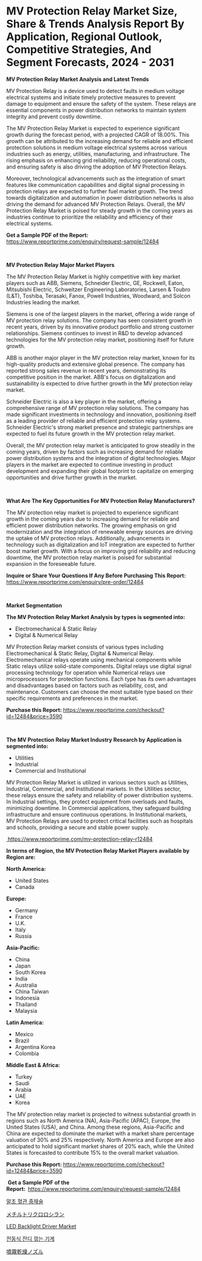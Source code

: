 <p><h1>MV Protection Relay Market Size, Share & Trends Analysis Report By Application, Regional Outlook, Competitive Strategies, And Segment Forecasts, 2024 - 2031</h1></p><p><strong>MV Protection Relay Market Analysis and Latest Trends</strong></p>
<p><p>MV Protection Relay is a device used to detect faults in medium voltage electrical systems and initiate timely protective measures to prevent damage to equipment and ensure the safety of the system. These relays are essential components in power distribution networks to maintain system integrity and prevent costly downtime.</p><p>The MV Protection Relay Market is expected to experience significant growth during the forecast period, with a projected CAGR of 18.00%. This growth can be attributed to the increasing demand for reliable and efficient protection solutions in medium voltage electrical systems across various industries such as energy, utilities, manufacturing, and infrastructure. The rising emphasis on enhancing grid reliability, reducing operational costs, and ensuring safety is also driving the adoption of MV Protection Relays.</p><p>Moreover, technological advancements such as the integration of smart features like communication capabilities and digital signal processing in protection relays are expected to further fuel market growth. The trend towards digitalization and automation in power distribution networks is also driving the demand for advanced MV Protection Relays. Overall, the MV Protection Relay Market is poised for steady growth in the coming years as industries continue to prioritize the reliability and efficiency of their electrical systems.</p></p>
<p><strong>Get a Sample PDF of the Report:&nbsp;</strong> <a href="https://www.reportprime.com/enquiry/request-sample/12484">https://www.reportprime.com/enquiry/request-sample/12484</a></p>
<p>&nbsp;</p>
<p><strong>MV Protection Relay Major Market Players</strong></p>
<p><p>The MV Protection Relay Market is highly competitive with key market players such as ABB, Siemens, Schneider Electric, GE, Rockwell, Eaton, Mitsubishi Electric, Schweitzer Engineering Laboratories, Larsen & Toubro (L&T), Toshiba, Terasaki, Fanox, Powell Industries, Woodward, and Solcon Industries leading the market.</p><p>Siemens is one of the largest players in the market, offering a wide range of MV protection relay solutions. The company has seen consistent growth in recent years, driven by its innovative product portfolio and strong customer relationships. Siemens continues to invest in R&D to develop advanced technologies for the MV protection relay market, positioning itself for future growth.</p><p>ABB is another major player in the MV protection relay market, known for its high-quality products and extensive global presence. The company has reported strong sales revenue in recent years, demonstrating its competitive position in the market. ABB's focus on digitalization and sustainability is expected to drive further growth in the MV protection relay market.</p><p>Schneider Electric is also a key player in the market, offering a comprehensive range of MV protection relay solutions. The company has made significant investments in technology and innovation, positioning itself as a leading provider of reliable and efficient protection relay systems. Schneider Electric's strong market presence and strategic partnerships are expected to fuel its future growth in the MV protection relay market.</p><p>Overall, the MV protection relay market is anticipated to grow steadily in the coming years, driven by factors such as increasing demand for reliable power distribution systems and the integration of digital technologies. Major players in the market are expected to continue investing in product development and expanding their global footprint to capitalize on emerging opportunities and drive further growth in the market.</p></p>
<p>&nbsp;</p>
<p><strong>What Are The Key Opportunities For MV Protection Relay Manufacturers?</strong></p>
<p><p>The MV protection relay market is projected to experience significant growth in the coming years due to increasing demand for reliable and efficient power distribution networks. The growing emphasis on grid modernization and the integration of renewable energy sources are driving the uptake of MV protection relays. Additionally, advancements in technology such as digitalization and IoT integration are expected to further boost market growth. With a focus on improving grid reliability and reducing downtime, the MV protection relay market is poised for substantial expansion in the foreseeable future.</p></p>
<p><strong>Inquire or Share Your Questions If Any Before Purchasing This Report:</strong> <a href="https://www.reportprime.com/enquiry/pre-order/12484">https://www.reportprime.com/enquiry/pre-order/12484</a></p>
<p>&nbsp;</p>
<p><strong>Market Segmentation</strong></p>
<p><strong>The MV Protection Relay Market Analysis by types is segmented into:</strong></p>
<p><ul><li>Electromechanical & Static Relay</li><li>Digital & Numerical Relay</li></ul></p>
<p><p>MV Protection Relay market consists of various types including Electromechanical & Static Relay, Digital & Numerical Relay. Electromechanical relays operate using mechanical components while Static relays utilize solid-state components. Digital relays use digital signal processing technology for operation while Numerical relays use microprocessors for protection functions. Each type has its own advantages and disadvantages based on factors such as reliability, cost, and maintenance. Customers can choose the most suitable type based on their specific requirements and preferences in the market.</p></p>
<p><strong>Purchase this Report:&nbsp;</strong><a href="https://www.reportprime.com/checkout?id=12484&price=3590">https://www.reportprime.com/checkout?id=12484&price=3590</a></p>
<p>&nbsp;</p>
<p><strong>The MV Protection Relay Market Industry Research by Application is segmented into:</strong></p>
<p><ul><li>Utilities</li><li>Industrial</li><li>Commercial and Institutional</li></ul></p>
<p><p>MV Protection Relay Market is utilized in various sectors such as Utilities, Industrial, Commercial, and Institutional markets. In the Utilities sector, these relays ensure the safety and reliability of power distribution systems. In Industrial settings, they protect equipment from overloads and faults, minimizing downtime. In Commercial applications, they safeguard building infrastructure and ensure continuous operations. In Institutional markets, MV Protection Relays are used to protect critical facilities such as hospitals and schools, providing a secure and stable power supply.</p></p>
<p><a href="https://www.reportprime.com/mv-protection-relay-r12484">&nbsp;https://www.reportprime.com/mv-protection-relay-r12484</a></p>
<p><strong>In terms of Region, the MV Protection Relay Market Players available by Region are:</strong></p>
<p>
    <p> <strong> North America: </strong>
        <ul>
            <li>United States</li>
            <li>Canada</li>
        </ul>
        </p> 
    <p> <strong> Europe: </strong>
        <ul>
            <li>Germany</li>
            <li>France</li>
            <li>U.K.</li>
            <li>Italy</li>
            <li>Russia</li>
        </ul>
        </p> 
    <p> <strong> Asia-Pacific: </strong>
        <ul>
            <li>China</li>
            <li>Japan</li>
            <li>South Korea</li>
            <li>India</li>
            <li>Australia</li>
            <li>China Taiwan</li>
            <li>Indonesia</li>
            <li>Thailand</li>
            <li>Malaysia</li>
        </ul>
        </p> 
    <p> <strong> Latin America: </strong>
        <ul>
            <li>Mexico</li>
            <li>Brazil</li>
            <li>Argentina Korea</li>
            <li>Colombia</li>
        </ul>
        </p> 
    <p> <strong> Middle East & Africa: </strong>
        <ul>
            <li>Turkey</li>
            <li>Saudi</li>
            <li>Arabia</li>
            <li>UAE</li>
            <li>Korea</li>
        </ul>
    </p>
    </p>
<p><p>The MV protection relay market is projected to witness substantial growth in regions such as North America (NA), Asia-Pacific (APAC), Europe, the United States (USA), and China. Among these regions, Asia-Pacific and China are expected to dominate the market with a market share percentage valuation of 30% and 25% respectively. North America and Europe are also anticipated to hold significant market shares of 20% each, while the United States is forecasted to contribute 15% to the overall market valuation.</p></p>
<p><strong>Purchase this Report: </strong><a href="https://www.reportprime.com/checkout?id=12484&price=3590">https://www.reportprime.com/checkout?id=12484&price=3590</a></p>
<p>&nbsp;<strong>Get a Sample PDF of the Report:&nbsp;&nbsp;</strong><a href="https://www.reportprime.com/enquiry/request-sample/12484">https://www.reportprime.com/enquiry/request-sample/12484</a></p>
<p><strong></strong></p>
<p><p><a href="https://github.com/fernandotryO5lson96765/Market-Research-Report-List-1/blob/main/694425368285.md">말초 혈관 중재술</a></p><p><a href="https://github.com/mm14022023/Market-Research-Report-List-1/blob/main/624323770758.md">メチルトリクロロシラン</a></p><p><a href="https://github.com/Glendatilghmankmgz0rbhwpy/Market-Research-Report-List-2/blob/main/led-backlight-driver-market.md">LED Backlight Driver Market</a></p><p><a href="https://medium.com/@elod.85/%ED%8C%8C%EC%9B%8C%EB%93%9C-%EB%9F%B0-%EB%AA%A8%EC%9B%8C-%EC%8B%9C%EC%9E%A5-%EB%B3%B4%EA%B3%A0%EC%84%9C%EB%8A%94-%EC%9D%B4-%EC%8B%9C%EC%9E%A5%EC%9D%98-%EC%B5%9C%EC%8B%A0-%ED%8A%B8%EB%A0%8C%EB%93%9C%EC%99%80-%EC%84%B1%EC%9E%A5-%EA%B8%B0%ED%9A%8C%EB%A5%BC-%EB%B3%B4%EC%97%AC%EC%A4%8D%EB%8B%88%EB%8B%A4-24087d6882fd">전동식 잔디 깎는 기계</a></p><p><a href="https://medium.com/@mookiesville/%E5%99%B4%E5%B0%84%E4%B9%BE%E7%87%A5%E3%83%8E%E3%82%BA%E3%83%AB%E5%B8%82%E5%A0%B4-%E3%82%BF%E3%82%A4%E3%83%97-%E5%BF%9C%E7%94%A8-%E5%9C%B0%E5%9F%9F%E3%81%AB%E3%82%88%E3%82%8B%E5%8C%85%E6%8B%AC%E7%9A%84%E3%81%AA%E8%A9%95%E4%BE%A1-76bcb7a617a4">噴霧乾燥ノズル</a></p></p>